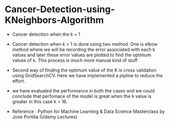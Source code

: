 # Cancer-Detection-using-KNeighbors-Algorithm

* Cancer detection when the k = 1

* Cancer detection when k > 1 is done using two method. One is elbow method where we will be recording the error associated with each k values and later these error values are plotted to find the optimum values of k. This process is much more manual kind of stuff

* Second way of finding the optimum value of the K is cross validation using GridSearchCV. Here we have implemented a pipline to reduce the effort.

* we have evaluated the performance in both the cases and we could conclude that perfomace of the model is great when the k value is greater in this case k = 16.


* Reference : Python for Machine Learning & Data Science Masterclass by Jose Portilla (Udemy Lectures)
